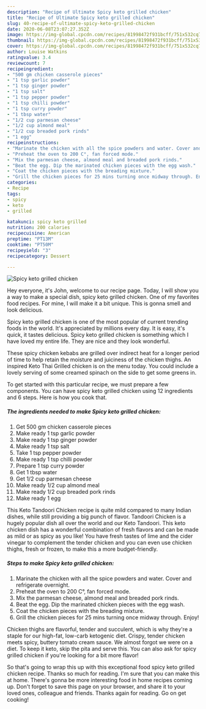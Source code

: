 ```yaml
---
description: "Recipe of Ultimate Spicy keto grilled chicken"
title: "Recipe of Ultimate Spicy keto grilled chicken"
slug: 40-recipe-of-ultimate-spicy-keto-grilled-chicken
date: 2020-06-08T23:07:27.352Z
image: https://img-global.cpcdn.com/recipes/81998472f931bcff/751x532cq70/spicy-keto-grilled-chicken-recipe-main-photo.jpg
thumbnail: https://img-global.cpcdn.com/recipes/81998472f931bcff/751x532cq70/spicy-keto-grilled-chicken-recipe-main-photo.jpg
cover: https://img-global.cpcdn.com/recipes/81998472f931bcff/751x532cq70/spicy-keto-grilled-chicken-recipe-main-photo.jpg
author: Louise Watkins
ratingvalue: 3.4
reviewcount: 7
recipeingredient:
- "500 gm chicken casserole pieces"
- "1 tsp garlic powder"
- "1 tsp ginger powder"
- "1 tsp salt"
- "1 tsp pepper powder"
- "1 tsp chilli powder"
- "1 tsp curry powder"
- "1 tbsp water"
- "1/2 cup parmesan cheese"
- "1/2 cup almond meal"
- "1/2 cup breaded pork rinds"
- "1 egg"
recipeinstructions:
- "Marinate the chicken with all the spice powders and water. Cover and refrigerate overnight."
- "Preheat the oven to 200 C°, fan forced mode."
- "Mix the parmesan cheese, almond meal and breaded pork rinds."
- "Beat the egg. Dip the marinated chicken pieces with the egg wash."
- "Coat the chicken pieces with the breading mixture."
- "Grill the chicken pieces for 25 mins turning once midway through. Enjoy!"
categories:
- Recipe
tags:
- spicy
- keto
- grilled

katakunci: spicy keto grilled 
nutrition: 200 calories
recipecuisine: American
preptime: "PT13M"
cooktime: "PT50M"
recipeyield: "3"
recipecategory: Dessert

---
```



![Spicy keto grilled chicken](https://img-global.cpcdn.com/recipes/81998472f931bcff/751x532cq70/spicy-keto-grilled-chicken-recipe-main-photo.jpg)

Hey everyone, it's John, welcome to our recipe page. Today, I will show you a way to make a special dish, spicy keto grilled chicken. One of my favorites food recipes. For mine, I will make it a bit unique. This is gonna smell and look delicious.

Spicy keto grilled chicken is one of the most popular of current trending foods in the world. It's appreciated by millions every day. It is easy, it's quick, it tastes delicious. Spicy keto grilled chicken is something which I have loved my entire life. They are nice and they look wonderful.

These spicy chicken kebabs are grilled over indirect heat for a longer period of time to help retain the moisture and juiciness of the chicken thighs. An inspired Keto Thai Grilled chicken is on the menu today. You could include a lovely serving of some creamed spinach on the side to get some greens in.


To get started with this particular recipe, we must prepare a few components. You can have spicy keto grilled chicken using 12 ingredients and 6 steps. Here is how you cook that.

<!--inarticleads1-->

##### The ingredients needed to make Spicy keto grilled chicken:

1. Get 500 gm chicken casserole pieces
1. Make ready 1 tsp garlic powder
1. Make ready 1 tsp ginger powder
1. Make ready 1 tsp salt
1. Take 1 tsp pepper powder
1. Make ready 1 tsp chilli powder
1. Prepare 1 tsp curry powder
1. Get 1 tbsp water
1. Get 1/2 cup parmesan cheese
1. Make ready 1/2 cup almond meal
1. Make ready 1/2 cup breaded pork rinds
1. Make ready 1 egg


This Keto Tandoori Chicken recipe is quite mild compared to many Indian dishes, while still providing a big punch of flavor. Tandoori Chicken is a hugely popular dish all over the world and our Keto Tandoori. This keto chicken dish has a wonderful combination of fresh flavors and can be made as mild or as spicy as you like! You have fresh tastes of lime and the cider vinegar to complement the tender chicken and you can even use chicken thighs, fresh or frozen, to make this a more budget-friendly. 

<!--inarticleads2-->

##### Steps to make Spicy keto grilled chicken:

1. Marinate the chicken with all the spice powders and water. Cover and refrigerate overnight.
1. Preheat the oven to 200 C°, fan forced mode.
1. Mix the parmesan cheese, almond meal and breaded pork rinds.
1. Beat the egg. Dip the marinated chicken pieces with the egg wash.
1. Coat the chicken pieces with the breading mixture.
1. Grill the chicken pieces for 25 mins turning once midway through. Enjoy!


Chicken thighs are flavorful, tender and succulent, which is why they&#39;re a staple for our high-fat, low-carb ketogenic diet. Crispy, tender chicken meets spicy, buttery tomato cream sauce. We almost forgot we were on a diet. To keep it keto, skip the pita and serve this. You can also ask for spicy grilled chicken if you&#39;re looking for a bit more flavor! 

So that's going to wrap this up with this exceptional food spicy keto grilled chicken recipe. Thanks so much for reading. I'm sure that you can make this at home. There's gonna be more interesting food in home recipes coming up. Don't forget to save this page on your browser, and share it to your loved ones, colleague and friends. Thanks again for reading. Go on get cooking!
